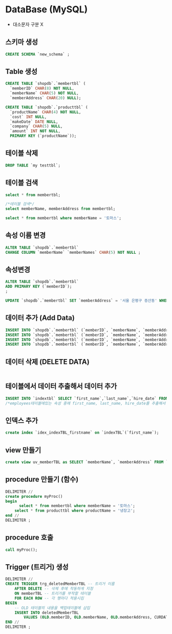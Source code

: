# DataBase (MySQL)
- 대소문자 구분 X
## 스키마 생성
``` sql
CREATE SCHEMA `new_schema` ;
```
## Table 생성
```sql
CREATE TABLE `shopdb`.`membertbl` (
  `memberID` CHAR(8) NOT NULL,
  `memberName` CHAR(5) NOT NULL,
  `memberAddress` CHAR(20) NULL);
```
```sql
CREATE TABLE `shopdb`.`producttbl` (
  `productName` CHAR(4) NOT NULL,
  `cost` INT NULL,
  `makeDate` DATE NULL,
  `company` CHAR(5) NULL,
  `amount` INT NOT NULL,
  PRIMARY KEY (`productName`));
```
## 테이블 삭제  
```sql
DROP TABLE `my testtbl`;
```
## 테이블 검색
```sql
select * from membertbl;
```
```sql
/*테이블 검색*/
select memberName, memberAddress from membertbl;
```
```sql
select * from membertbl where memberName = '토마스';
```
## 속성 이름 변경  
```sql
ALTER TABLE `shopdb`.`membertbl` 
CHANGE COLUMN `memberName` `memberNames` CHAR(5) NOT NULL ;
```
## 속성변경
```sql
ALTER TABLE `shopdb`.`membertbl` 
ADD PRIMARY KEY (`memberID`);
;
```
```sql
UPDATE `shopdb`.`membertbl` SET `memberAddress` = '서울 은평구 증산동' WHERE (`memberID` = 'Edward');
```
## 데이터 추가 (Add Data)  
```sql
INSERT INTO `shopdb`.`membertbl` (`memberID`, `memberName`, `memberAddress`) VALUES ('Thomas', '토마스', '경기 부천시 중동');
INSERT INTO `shopdb`.`membertbl` (`memberID`, `memberName`, `memberAddress`) VALUES ('Edward', '에드워드', '서울 은평구 중산동');
INSERT INTO `shopdb`.`membertbl` (`memberID`, `memberName`, `memberAddress`) VALUES ('Henry', '헨리', '인천 남구 주안동');
INSERT INTO `shopdb`.`membertbl` (`memberID`, `memberName`, `memberAddress`) VALUES ('Gorden', '고든', '경기 성남시 분당구');
```
## 데이터 삭제 (DELETE DATA)
```sql

```
## 테이블에서 데이터 추출해서 데이터 추가
```sql
INSERT INTO `indextbl` SELECT `first_name`,`last_name`,`hire_date` FROM employees LIMIT 500;
/*employees테이블에있는 속성 중에 first_name, last_name, hire_date를 추출해서 indexTBL에 추가 데이터 500개 까지*/
```
## 인덱스 추가  
```sql
create index `idex_indexTBL_firstname` on `indexTBL`(`first_name`);
```

## view 만들기  
```sql
create view uv_memberTBL as SELECT `memberName`, `memberAddress` FROM `memberTBL`;
```

## procedure 만들기 (함수)
```sql
DELIMITER //
create procedure myProc()
begin
	  select * from membertbl where memberName = '토마스';
    select * from producttbl where productName = '냉장고';
end //
DELIMITER ;
```

## procedure 호출  
```sql
call myProc();
```

## Trigger (트리거) 생성  
```sql
DELIMITER //
CREATE TRIGGER trg_deletedMemberTBL -- 트리거 이름
	AFTER DELETE -- 삭제 후에 작동하게 지정
	ON memberTBL -- 트리거를 부착할 테이블
    FOR EACH ROW -- 각 행마다 적용시킴
BEGIN
	-- OLD 테이블의 내용을 백업테이블에 삽입
    INSERT INTO deletedMemberTBL
		VALUES (OLD.memberID, OLD.memberName, OLD.memberAddress, CURDATE() );
END //
DELIMITER ;
```
